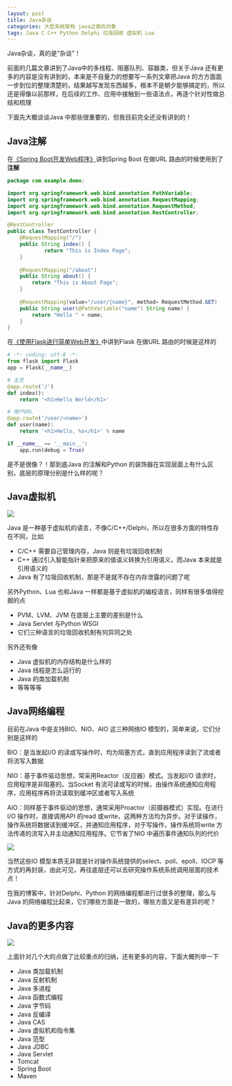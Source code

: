 ```yaml
---
layout: post
title: Java杂谈
categories: 大型系统架构 java之面向对象
tags: Java C C++ Python Delphi 垃圾回收 虚拟机 Lua
---
```


Java杂谈，真的是“杂谈”！

前面的几篇文章讲到了Java中的多线程、阻塞队列、容器类，但关于Java 还有更多的内容是没有讲到的，本来是不自量力的想要写一系列文章把Java 的方方面面一步到位的整理清楚的，结果越写发现东西越多，根本不是朝夕能够搞定的，所以还是得像以前那样，在后续的工作、应用中接触到一些语法点，再逐个针对性做总结和梳理

下面先大概谈谈Java 中那些很重要的，但我目前完全还没有讲到的！

## Java注解

在[《Spring Boot开发Web程序》](http://www.xumenger.com/java-springboot-20180322/)讲到Spring Boot 在做URL 路由的时候使用到了**注解**

```java
package com.example.demo;

import org.springframework.web.bind.annotation.PathVariable;
import org.springframework.web.bind.annotation.RequestMapping;
import org.springframework.web.bind.annotation.RequestMethod;
import org.springframework.web.bind.annotation.RestController;

@RestController
public class TestController {
    @RequestMapping("/")
    public String index() {
    	    return "This is Index Page";
    }
    
    @RequestMapping("/about")
    public String about() {
	    return "This is About Page";
    }
    
    @RequestMapping(value="/user/{name}", method= RequestMethod.GET)
    public String user(@PathVariable("name") String name) {
	    return "Hello " + name;
    }
}
```

在[《使用Flask进行简单Web开发》](http://www.xumenger.com/python2-flask-20170701/)中讲到Flask 在做URL 路由的时候是这样的

```python
# -*- coding: utf-8 -*-
from flask import Flask
app = Flask(__name__)

# 主页
@app.route('/')
def index():
    return '<h1>Hello World</h1>'

# 用户URL
@app.route('/user/<name>')
def user(name):
    return '<h1>Hello, %s</h1>' % name

if __name__ == '__main__':
    app.run(debug = True)
```

是不是很像？！那到底Java 的注解和Python 的装饰器在实现层面上有什么区别，底层的原理分别是什么样的呢？

## Java虚拟机

![](../media/image/2018-08-19/01.png)

Java 是一种基于虚拟机的语言，不像C/C++/Delphi，所以在很多方面的特性存在不同，比如

* C/C++ 需要自己管理内存，Java 则是有垃圾回收机制
* C++ 通过引入智能指针来把原来的值语义转换为引用语义，而Java 本来就是引用语义的
* Java 有了垃圾回收机制，那是不是就不存在内存泄露的问题了呢

另外Python、Lua 也和Java 一样都是基于虚拟机的编程语言，同样有很多值得挖掘的点

* PVM、LVM、JVM 在底层上主要的差别是什么
* Java Servlet 与Python WSGI
* 它们三种语言的垃圾回收机制有何异同之处

另外还有像

* Java 虚拟机的内存结构是什么样的
* Java 线程是怎么运行的
* Java 的类加载机制
* 等等等等

## Java网络编程

目前在Java 中是支持BIO、NIO、AIO 这三种网络IO 模型的，简单来说，它们分别是这样的

BIO：是当发起I/O 的读或写操作时，均为阻塞方式，直到应用程序读到了流或者将流写入数据

NIO：基于事件驱动思想，常采用Reactor（反应器）模式。当发起I/O 请求时，应用程序是非阻塞的。当Socket 有流可读或写的时候，由操作系统通知应用程序，应用程序再将流读取到缓冲区或者写入系统

AIO：同样基于事件驱动的思想，通常采用Proactor（前摄器模式）实现。在进行I/O 操作时，直接调用API 的read 或write，这两种方法均为异步。对于读操作，操作系统将数据读到缓冲区，并通知应用程序，对于写操作，操作系统将write 方法传递的流写入并主动通知应用程序。它节省了NIO 中遍历事件通知队列的代价

![](../media/image/2018-08-19/02.png)

当然这些IO 模型本质无非就是针对操作系统提供的select、poll、epoll、IOCP 等方式的再封装，由此可见，再往底层还可以去研究操作系统系统调用层面的技术点！

在我的博客中，针对Delphi、Python 的网络编程都进行过很多的整理，那么与Java 的网络编程比起来，它们哪些方面是一致的，哪些方面又是有差异的呢？

## Java的更多内容

![](../media/image/2018-08-19/03.jpeg)

上面针对几个大的点做了比较重点的归纳，还有更多的内容，下面大概列举一下

* Java 类加载机制
* Java 反射机制
* Java 多进程
* Java 函数式编程
* Java 字节码
* Java 反编译
* Java CAS
* Java 虚拟机和指令集
* Java 范型
* Java JDBC
* Java Servlet
* Tomcat
* Spring Boot
* Maven